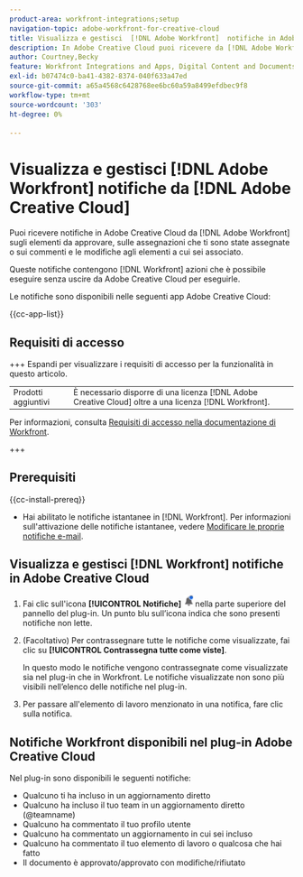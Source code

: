 ```yaml
---
product-area: workfront-integrations;setup
navigation-topic: adobe-workfront-for-creative-cloud
title: Visualizza e gestisci  [!DNL Adobe Workfront]  notifiche in Adobe Creative Cloud
description: In Adobe Creative Cloud puoi ricevere da [!DNL Adobe Workfront] notifiche sugli elementi da approvare, sulle assegnazioni che ti sono state assegnate o commenti e modifiche agli elementi a cui sei associato.
author: Courtney,Becky
feature: Workfront Integrations and Apps, Digital Content and Documents
exl-id: b07474c0-ba41-4382-8374-040f633a47ed
source-git-commit: a65a4568c6428768ee6bc60a59a8499efdbec9f8
workflow-type: tm+mt
source-wordcount: '303'
ht-degree: 0%

---
```


# Visualizza e gestisci [!DNL Adobe Workfront] notifiche da [!DNL Adobe Creative Cloud]

Puoi ricevere notifiche in Adobe Creative Cloud da [!DNL Adobe Workfront] sugli elementi da approvare, sulle assegnazioni che ti sono state assegnate o sui commenti e le modifiche agli elementi a cui sei associato.

Queste notifiche contengono [!DNL Workfront] azioni che è possibile eseguire senza uscire da Adobe Creative Cloud per eseguirle.

Le notifiche sono disponibili nelle seguenti app Adobe Creative Cloud:

{{cc-app-list}}

## Requisiti di accesso

+++ Espandi per visualizzare i requisiti di accesso per la funzionalità in questo articolo.

<table style="table-layout:auto"> 
 <col> 
 </col> 
 <col> 
 </col> 
 <tbody> 
  <tr> 
   <!--<td role="rowheader">[!DNL Adobe Workfront] plan*</td> 
   <td> Any</td> 
  </tr> 
  <tr data-mc-conditions=""> 
   <td role="rowheader">[!DNL Adobe Workfront] license</td> 
   <td> 
   <p>Standard</p>
   <p>Work or higher</p> </td> 
  </tr> -->
  <tr> 
   <td role="rowheader">Prodotti aggiuntivi</td> 
   <td>È necessario disporre di una licenza [!DNL Adobe Creative Cloud] oltre a una licenza [!DNL Workfront].</td> 
  </tr> 
 </tbody> 
</table>

Per informazioni, consulta [Requisiti di accesso nella documentazione di Workfront](/help/quicksilver/administration-and-setup/add-users/access-levels-and-object-permissions/access-level-requirements-in-documentation.md).

+++

## Prerequisiti

{{cc-install-prereq}}

* Hai abilitato le notifiche istantanee in [!DNL Workfront]. Per informazioni sull&#39;attivazione delle notifiche istantanee, vedere [Modificare le proprie notifiche e-mail](/help/quicksilver/workfront-basics/using-notifications/activate-or-deactivate-your-own-event-notifications.md).

## Visualizza e gestisci [!DNL Workfront] notifiche in Adobe Creative Cloud

1. Fai clic sull&#39;icona **[!UICONTROL Notifiche]** ![Icona Notifiche](assets/cc-plugin-notifications-icon.png) nella parte superiore del pannello del plug-in. Un punto blu sull’icona indica che sono presenti notifiche non lette.
1. (Facoltativo) Per contrassegnare tutte le notifiche come visualizzate, fai clic su **[!UICONTROL Contrassegna tutte come viste]**.

   In questo modo le notifiche vengono contrassegnate come visualizzate sia nel plug-in che in Workfront. Le notifiche visualizzate non sono più visibili nell’elenco delle notifiche nel plug-in.

1. Per passare all&#39;elemento di lavoro menzionato in una notifica, fare clic sulla notifica.

## Notifiche Workfront disponibili nel plug-in Adobe Creative Cloud

Nel plug-in sono disponibili le seguenti notifiche:


* Qualcuno ti ha incluso in un aggiornamento diretto
* Qualcuno ha incluso il tuo team in un aggiornamento diretto (@teamname)
* Qualcuno ha commentato il tuo profilo utente
* Qualcuno ha commentato un aggiornamento in cui sei incluso
* Qualcuno ha commentato il tuo elemento di lavoro o qualcosa che hai fatto
* Il documento è approvato/approvato con modifiche/rifiutato
